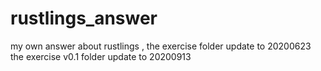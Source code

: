 # rustlings_answer
my own answer about rustlings  ,
the exercise folder update to  20200623
the exercise v0.1 folder update to 20200913
